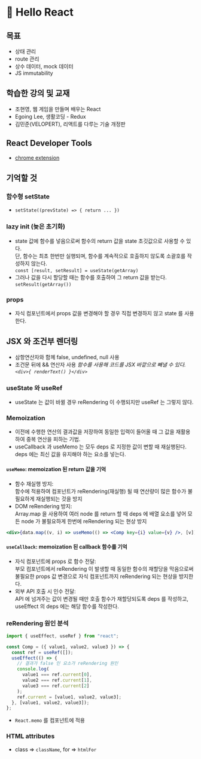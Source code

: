# :ear_of_rice: Hello React

## 목표

- 상태 관리
- route 관리
- 상수 데이터, mock 데이터
- JS immutability

## 학습한 강의 및 교재

- 조현영, 웹 게임을 만들며 배우는 React
- Egoing Lee, 생활코딩 - Redux
- 김민준(VELOPERT), 리액트를 다루는 기술 개정판

## React Developer Tools

- [chrome extension](https://chrome.google.com/webstore/detail/react-developer-tools/fmkadmapgofadopljbjfkapdkoienihi)

## 기억할 것

### 함수형 setState

- `setState((prevState) => { return ... })`

### lazy init (늦은 초기화)

- state 값에 함수를 넣음으로써 함수의 return 값을 state 초깃값으로 사용할 수 있다.  
  단, 함수는 최초 한번만 실행되며, 함수를 계속적으로 호출하지 않도록 소괄호를 작성하지 않는다.  
  `const [result, setResult] = useState(getArray)`
- 그러나 값을 다시 할당할 때는 함수를 호출하여 그 return 값을 받는다.  
  `setResult(getArray())`

### props

- 자식 컴포넌트에서 props 값을 변경해야 할 경우 직접 변경하지 않고 state 를 사용한다.

## JSX 와 조건부 렌더링

- 삼항연산자와 함께 false, undefined, null 사용
- 조건문 뒤에 && 연산자 사용
  _함수를 사용해 코드를 JSX 바깥으로 빼낼 수 있다. `<div>{ renderText() }</div>`_

### useState 와 useRef

- useState 는 값이 바뀔 경우 reRendering 이 수행되지만 useRef 는 그렇지 않다.

### Memoization

- 이전에 수행한 연산의 결과값을 저장하여 동일한 입력이 들어올 때 그 값을 재활용하여 중복 연산을 피하는 기법.
- useCallback 과 useMemo 는 모두 deps 로 지정한 값이 변할 때 재실행된다. deps 에는 최신 값을 유지해야 하는 요소를 넣는다.

#### `useMemo`: memoization 된 return 값을 기억

- 함수 재실행 방지:  
  함수에 적용하여 컴포넌트가 reRendering(재실행) 될 때 연산량이 많은 함수가 불필요하게 재실행되는 것을 방지
- DOM reRendering 방지:  
  Array.map 을 사용하여 여러 node 를 return 할 때 deps 에 배열 요소를 넣어 모든 node 가 불필요하게 한번에 reRendering 되는 현상 방지

```jsx
<div>{data.map((v, i) => useMemo(() => <Comp key={i} value={v} />, [v]))}</div>
```

#### `useCallback`: memoization 된 callback 함수를 기억

- 자식 컴포넌트에 props 로 함수 전달:  
  부모 컴포넌트에서 reRendering 이 발생할 때 동일한 함수의 재할당을 막음으로써 불필요한 props 값 변경으로 자식 컴포넌트까지 reRendering 되는 현상을 방지한다.
- 외부 API 호출 시 인수 전달:  
  API 에 넘겨주는 값이 변경될 때만 호출 함수가 재할당되도록 deps 를 작성하고, useEffect 의 deps 에는 해당 함수를 작성한다.

### reRendering 원인 분석

```js
import { useEffect, useRef } from "react";

const Comp = ({ value1, value2, value3 }) => {
  const ref = useRef([]);
  useEffect(() => {
    // 결과가 false 인 요소가 reRendering 원인
    console.log(
      value1 === ref.current[0],
      value2 === ref.current[1],
      value3 === ref.current[2]
    );
    ref.current = [value1, value2, value3];
  }, [value1, value2, value3]);
};
```

- `React.memo` 를 컴포넌트에 적용

### HTML attributes

- class => `className`, for => `htmlFor`
